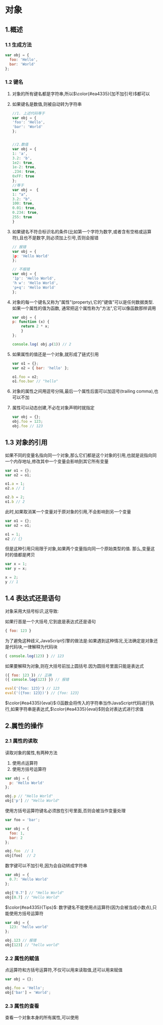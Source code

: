 # 对象

## 1.概述

### 1.1 生成方法

```javaScript
var obj = {
  foo: 'Hello',
  bar: 'World'
};
```

### 1.2 键名

1. 对象的所有键名都是字符串,所以$\color{#ea4335}{加不加引号}$都可以

2. 如果键名是数值,则被自动转为字符串

    ```JavaScript
    //1. 上述代码等于
    var obj = {
    'foo': 'Hello',
    'bar': 'World'
    };


    //2.数值
    var obj = {
    1: 'a',
    3.2: 'b',
    1e2: true,
    1e-2: true,
    .234: true,
    0xFF: true
    };
    //等于
    var obj =  {
    1: "a",
    3.2: "b",
    100: true,
    0.01: true,
    0.234: true,
    255: true
    }

    ```

3. 如果键名不符合标识名的条件(比如第一个字符为数字,或者含有空格或运算符),且也不是数字,则必须加上引号,否则会报错

    ```JavaScript
    // 报错
    var obj = {
    1p: 'Hello World'
    };

    // 不报错
    var obj = {
    '1p': 'Hello World',
    'h w': 'Hello World',
    'p+q': 'Hello World'
    };  
    ```

4. 对象的每一个键名又称为"属性"(property),它的"键值"可以是任何数据类型. 如果一个属性的值为函数, 通常把这个属性称为"方法",它可以像函数那样调用

    ```javaScript
    var obj = {
    p: function (x) {
        return 2 * x;
        }
    };

    console.log( obj.p(1)) // 2
    ```

5. 如果属性的值还是一个对象,就形成了链式引用

    ```JavaScript
    var o1 = {};
    var o2 = { bar: 'hello' };

    o1.foo = o2;
    o1.foo.bar // "hello"
    ```

6. 对象的属性之间用逗号分隔,最后一个属性后面可以加逗号(trailing comma),也可以不加

7. 属性可以动态创建,不必在对象声明时就指定

    ```javaScript
    var obj = {};
    obj.foo = 123;
    obj.foo // 123
    ```

## 1.3 对象的引用

如果不同的变量名指向同一个对象,那么它们都是这个对象的引用,也就是说指向同一个内存地址,修改其中一个变量会影响到其它所有变量

```JavaScript
var o1 = {};
var o2 = o1;

o1.a = 1;
o2.a // 1

o2.b = 2;
o1.b // 2

```

此时,如果取消某一个变量对于原对象的引用,不会影响到另一个变量

```JavaScript
var o1 = {};
var o2 = o1;

o1 = 1;
o2 // {}
```

但是这种引用只局限于对象,如果两个变量指向同一个原始类型的值. 那么,变量这时的值都是拷贝

```JavaScript
var x = 1;
var y = x;

x = 2;
y // 1
```

## 1.4 表达式还是语句

对象采用大括号标识,这导致:

如果行首是一个大括号,它到底是表达式还是语句

```JavaScript
{ foo: 123 }
```

为了避免这种歧义,JavaScript引擎的做法是:如果遇到这种情况,无法确定是对象还是代码块,一律解释为代码块

```JavaScript
{ console.log(123) } // 123
```

如果要解释为对象,则在大括号前加上圆括号.因为圆括号里面只能是表达式

```JavaScript
({ foo: 123 }) // 正确
({ console.log(123) }) // 报错

eval('{foo: 123}') // 123
eval('({foo: 123})') // {foo: 123}
```

$\color{#ea4335}{eval}$:()函数会将传入的字符串当作JavaScript代码进行执行,如果字符串是表达式,$\color{#ea4335}{eval}$则会对表达式进行求值

## 2.属性的操作

### 2.1 属性的读取

读取对象的属性,有两种方法

1. 使用点运算符
2. 使用方括号运算符

```JavaScript
var obj = {
  p: 'Hello World'
};

obj.p // "Hello World"
obj['p'] // "Hello World"
```

使用方括号运算符键名必须放在引号里面,否则会被当作变量处理

```JavaScript
var foo = 'bar';

var obj = {
  foo: 1,
  bar: 2
};

obj.foo  // 1
obj[foo]  // 2
```

数字键可以不加引号,因为会自动转成字符串

```JavaScript
var obj = {
  0.7: 'Hello World'
};

obj['0.7'] // "Hello World"
obj[0.7] // "Hello World"
```

$\color{#ea4335}{Tips}$:
    数字键名不能使用点运算符(因为会被当成小数点),只能使用方括号运算符

```JavaScript
var obj = {
  123: 'hello world'
};

obj.123 // 报错
obj[123] // "hello world"
```

### 2.2 属性的赋值

点运算符和方括号运算符,不仅可以用来读取值,还可以用来赋值

```JavaScript
var obj = {};

obj.foo = 'Hello';
obj['bar'] = 'World';
```

### 2.3 属性的查看

查看一个对象本身的所有属性,可以使用
